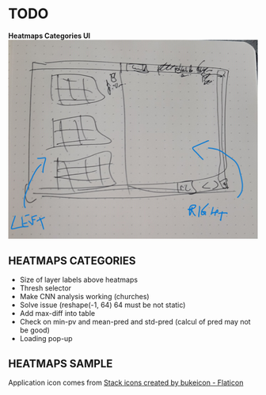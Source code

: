 # **TODO**

**Heatmaps Categories UI**
![image](./ui-categories.jpg)

## HEATMAPS CATEGORIES

* Size of layer labels above heatmaps
* Thresh selector
* Make CNN analysis working (churches)
* Solve issue (reshape(-1, 64) 64 must be not static)
* Add max-diff into table
* Check on min-pv and mean-pred and std-pred (calcul of pred may not be good)
* Loading pop-up


## HEATMAPS SAMPLE

Application icon comes from <a href="https://www.flaticon.com/free-icons/stack" title="stack icons">Stack icons created by bukeicon - Flaticon</a>